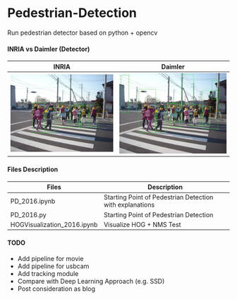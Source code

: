 # Pedestrian-Detection
Run pedestrian detector based on python + opencv

#### INRIA vs Daimler (Detector)

|INRIA|Daimler|
|:---:|:---:|
|![](./img/inria.jpg)|![](./img/daimler.jpg) |

#### Files Description
|Files|Description|
|---|---|
|PD_2016.ipynb|Starting Point of Pedestrian Detection with explanations|
|PD_2016.py|Starting Point of Pedestrian Detection|
|HOGVisualization_2016.ipynb|Visualize HOG + NMS Test|

#### TODO
* Add pipeline for movie
* Add pipeline for usbcam
* Add tracking module
* Compare with Deep Learning Approach (e.g. SSD)
* Post consideration as blog
